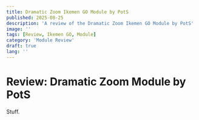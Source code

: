 ```yaml
---
title: Dramatic Zoom Ikemen GO Module by PotS
published: 2025-08-25
description: 'A review of the Dramatic Zoom Ikemen GO Module by PotS'
image: ''
tags: [Review, Ikemen GO, Module]
category: 'Module Review'
draft: true 
lang: ''
---
```

# Review: Dramatic Zoom Module by PotS
Stuff.